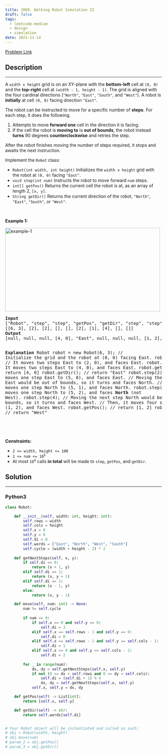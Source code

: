 ```yaml
---
title: 2069. Walking Robot Simulation II
draft: false
tags: 
  - leetcode-medium
  - design
  - simulation
date: 2021-11-14
---
```


[Problem Link](https://leetcode.com/problems/walking-robot-simulation-ii/)

## Description

---
<p>A <code>width x height</code> grid is on an XY-plane with the <strong>bottom-left</strong> cell at <code>(0, 0)</code> and the <strong>top-right</strong> cell at <code>(width - 1, height - 1)</code>. The grid is aligned with the four cardinal directions (<code>&quot;North&quot;</code>, <code>&quot;East&quot;</code>, <code>&quot;South&quot;</code>, and <code>&quot;West&quot;</code>). A robot is <strong>initially</strong> at cell <code>(0, 0)</code> facing direction <code>&quot;East&quot;</code>.</p>

<p>The robot can be instructed to move for a specific number of <strong>steps</strong>. For each step, it does the following.</p>

<ol>
	<li>Attempts to move <strong>forward one</strong> cell in the direction it is facing.</li>
	<li>If the cell the robot is <strong>moving to</strong> is <strong>out of bounds</strong>, the robot instead <strong>turns</strong> 90 degrees <strong>counterclockwise</strong> and retries the step.</li>
</ol>

<p>After the robot finishes moving the number of steps required, it stops and awaits the next instruction.</p>

<p>Implement the <code>Robot</code> class:</p>

<ul>
	<li><code>Robot(int width, int height)</code> Initializes the <code>width x height</code> grid with the robot at <code>(0, 0)</code> facing <code>&quot;East&quot;</code>.</li>
	<li><code>void step(int num)</code> Instructs the robot to move forward <code>num</code> steps.</li>
	<li><code>int[] getPos()</code> Returns the current cell the robot is at, as an array of length 2, <code>[x, y]</code>.</li>
	<li><code>String getDir()</code> Returns the current direction of the robot, <code>&quot;North&quot;</code>, <code>&quot;East&quot;</code>, <code>&quot;South&quot;</code>, or <code>&quot;West&quot;</code>.</li>
</ul>

<p>&nbsp;</p>
<p><strong class="example">Example 1:</strong></p>
<img alt="example-1" src="https://assets.leetcode.com/uploads/2021/10/09/example-1.png" style="width: 498px; height: 268px;" />
<pre>
<strong>Input</strong>
[&quot;Robot&quot;, &quot;step&quot;, &quot;step&quot;, &quot;getPos&quot;, &quot;getDir&quot;, &quot;step&quot;, &quot;step&quot;, &quot;step&quot;, &quot;getPos&quot;, &quot;getDir&quot;]
[[6, 3], [2], [2], [], [], [2], [1], [4], [], []]
<strong>Output</strong>
[null, null, null, [4, 0], &quot;East&quot;, null, null, null, [1, 2], &quot;West&quot;]

<strong>Explanation</strong>
Robot robot = new Robot(6, 3); // Initialize the grid and the robot at (0, 0) facing East.
robot.step(2);  // It moves two steps East to (2, 0), and faces East.
robot.step(2);  // It moves two steps East to (4, 0), and faces East.
robot.getPos(); // return [4, 0]
robot.getDir(); // return &quot;East&quot;
robot.step(2);  // It moves one step East to (5, 0), and faces East.
                // Moving the next step East would be out of bounds, so it turns and faces North.
                // Then, it moves one step North to (5, 1), and faces North.
robot.step(1);  // It moves one step North to (5, 2), and faces <strong>North</strong> (not West).
robot.step(4);  // Moving the next step North would be out of bounds, so it turns and faces West.
                // Then, it moves four steps West to (1, 2), and faces West.
robot.getPos(); // return [1, 2]
robot.getDir(); // return &quot;West&quot;

</pre>

<p>&nbsp;</p>
<p><strong>Constraints:</strong></p>

<ul>
	<li><code>2 &lt;= width, height &lt;= 100</code></li>
	<li><code>1 &lt;= num &lt;= 10<sup>5</sup></code></li>
	<li>At most <code>10<sup>4</sup></code> calls <strong>in total</strong> will be made to <code>step</code>, <code>getPos</code>, and <code>getDir</code>.</li>
</ul>


## Solution

---
### Python3
``` py title='walking-robot-simulation-ii'
class Robot:

    def __init__(self, width: int, height: int):
        self.rows = width
        self.cols = height
        self.x = 0
        self.y = 0
        self.di = 0
        self.words = ["East", "North", "West", "South"]
        self.cycle = (width + height - 2) * 2
    
    def getNextSteps(self, x, y):
        if self.di == 0:
            return (x + 1, y)
        elif self.di == 1:
            return (x, y + 1)
        elif self.di == 2:
            return (x - 1, y)
        else:
            return (x, y - 1)

    def move(self, num: int) -> None:
        num %= self.cycle
        
        if num == 0:
            if self.x == 0 and self.y == 0:
                self.di = 3
            elif self.x == self.rows - 1 and self.y == 0:
                self.di = 0
            elif self.x == self.rows - 1 and self.y == self.cols - 1:
                self.di = 1
            elif self.x == 0 and self.y == self.cols - 1:
                self.di = 2
            
        for _ in range(num):
            dx, dy = self.getNextSteps(self.x, self.y)
            if not (0 <= dx < self.rows and 0 <= dy < self.cols):
                self.di = (self.di + 1) % 4
                dx, dy = self.getNextSteps(self.x, self.y)
            self.x, self.y = dx, dy

    def getPos(self) -> List[int]:
        return [self.x, self.y]

    def getDir(self) -> str:
        return self.words[self.di]


# Your Robot object will be instantiated and called as such:
# obj = Robot(width, height)
# obj.move(num)
# param_2 = obj.getPos()
# param_3 = obj.getDir()
```

